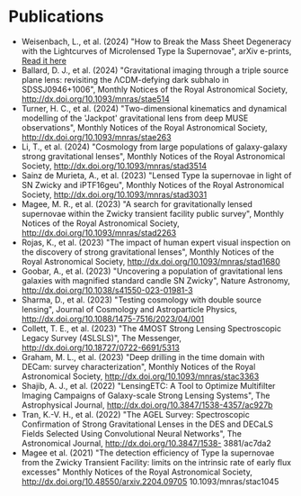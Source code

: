 # Publications
[comment]: <This is the ADS string to generate these: %1l (%Y) "%T", %J, [Read it here](http://dx.doi.org/%d)>


- Weisenbach, L., et al. (2024) "How to Break the Mass Sheet Degeneracy with the Lightcurves of Microlensed Type Ia Supernovae", arXiv e-prints, [Read it here](http://dx.doi.org/10.48550/arXiv.2403.03264)
- Ballard, D. J., et al. (2024) "Gravitational imaging through a triple source plane lens: revisiting the ΛCDM-defying dark subhalo in SDSSJ0946+1006", Monthly Notices of the Royal Astronomical Society, http://dx.doi.org/10.1093/mnras/stae514
- Turner, H. C., et al. (2024) "Two-dimensional kinematics and dynamical modelling of the 'Jackpot' gravitational lens from deep MUSE observations", Monthly Notices of the Royal Astronomical Society, http://dx.doi.org/10.1093/mnras/stae263
- Li, T., et al. (2024) "Cosmology from large populations of galaxy-galaxy strong gravitational lenses", Monthly Notices of the Royal Astronomical Society, http://dx.doi.org/10.1093/mnras/stad3514
- Sainz de Murieta, A., et al. (2023) "Lensed Type Ia supernovae in light of SN Zwicky and iPTF16geu", Monthly Notices of the Royal Astronomical Society, http://dx.doi.org/10.1093/mnras/stad3031
- Magee, M. R., et al. (2023) "A search for gravitationally lensed supernovae within the Zwicky transient facility public survey", Monthly Notices of the Royal Astronomical Society, http://dx.doi.org/10.1093/mnras/stad2263
- Rojas, K., et al. (2023) "The impact of human expert visual inspection on the discovery of strong gravitational lenses", Monthly Notices of the Royal Astronomical Society, http://dx.doi.org/10.1093/mnras/stad1680
- Goobar, A., et al. (2023) "Uncovering a population of gravitational lens galaxies with magnified standard candle SN Zwicky", Nature Astronomy, http://dx.doi.org/10.1038/s41550-023-01981-3
- Sharma, D., et al. (2023) "Testing cosmology with double source lensing", Journal of Cosmology and Astroparticle Physics, http://dx.doi.org/10.1088/1475-7516/2023/04/001
- Collett, T. E., et al. (2023) "The 4MOST Strong Lensing Spectroscopic Legacy Survey (4SLSLS)", The Messenger, http://dx.doi.org/10.18727/0722-6691/5313
- Graham, M. L., et al. (2023) "Deep drilling in the time domain with DECam: survey characterization", Monthly Notices of the Royal Astronomical Society, http://dx.doi.org/10.1093/mnras/stac3363
- Shajib, A. J., et al. (2022) "LensingETC: A Tool to Optimize Multifilter Imaging Campaigns of Galaxy-scale Strong Lensing Systems", The Astrophysical Journal, http://dx.doi.org/10.3847/1538-4357/ac927b
- Tran, K.-V. H., et al. (2022) "The AGEL Survey: Spectroscopic Confirmation of Strong Gravitational Lenses in the DES and DECaLS Fields Selected Using Convolutional Neural Networks", The Astronomical Journal, http://dx.doi.org/10.3847/1538- 3881/ac7da2
- Magee et al. (2021) "The detection efficiency of Type Ia supernovae from the Zwicky Transient Facility: limits on the intrinsic rate of early flux excesses" Monthly Notices of the Royal Astronomical Society, http://dx.doi.org/10.48550/arxiv.2204.09705 10.1093/mnras/stac1045
